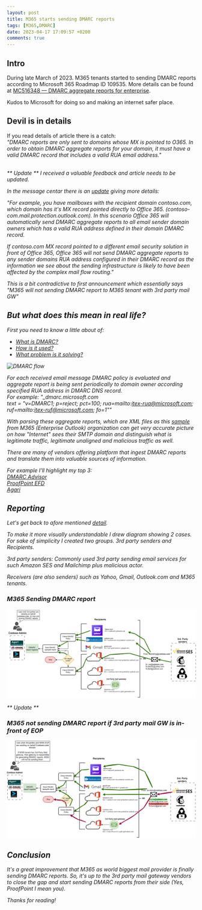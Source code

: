 ```yaml
---
layout: post
title: M365 starts sending DMARC reports
tags: [M365,DMARC]
date: 2023-04-17 17:09:57 +0200
comments: true
---
```


## Intro

During late March of 2023. M365 tenants started to sending DMARC reports according to Microsoft 365 Roadmap ID 109535. More details can be found at [MC516348 — DMARC aggregate reports for enterprise](https://techcommunity.microsoft.com/t5/public-sector-blog/march-2023-microsoft-365-us-public-sector-roadmap-newsletter/ba-p/3770486#:~:text=MC516348%20%E2%80%94%20DMARC%20aggregate%20reports%20for%20enterprise).

Kudos to Microsoft for doing so and making an internet safer place.
## Devil is in details
If you read details of article there is a catch:<br>
<em>"DMARC reports are only sent to domains whose MX is pointed to O365. In order to obtain DMARC aggregate reports for your domain, it must have a valid DMARC record that includes a valid RUA email address."<em>

<br>** Update **
I received a valuable feedback and article needs to be updated.

In the message centar there is an [update](https://portal.office.com/adminportal/home?ref=MessageCenter/:/messages/MC516348)
giving more details:<br>

<em>"For example, you have mailboxes with the recipient domain contoso.com, which domain has it's MX record pointed directly to Office 365. (contoso-com.mail.protection.outlook.com). In this scenario Office 365 will automatically send DMARC aggregate reports to all email sender domain owners which has a valid RUA address defined in their domain DMARC record. 

If contoso.com MX record pointed to a different email security solution in front of Office 365, Office 365 will not send DMARC aggregate reports to any sender domains RUA address configured in their DMARC record as the information we see about the sending infrastructure is likely to have been affected by the complex mail flow routing."<em>

This is a bit contradictive to first announcement which essentially says "M365 will not sending DMARC report to M365 tenant with 3rd party mail GW"
## But what does this mean in real life?

First you need to know a little about of:
- [What is DMARC?](https://dmarc.org/#:~:text=Search%E2%80%A6-,What%20is%20DMARC%3F,-DMARC%2C%20which%20stands)
- [How is it used?](https://dmarc.org/wiki/FAQ#Why_is_DMARC_important.3F:~:text=they%20are%20received.-,How%20does%20DMARC%20work%2C%20briefly%2C%20and%20in%20non%2Dtechnical%20terms%3F,-A%20DMARC%20policy)
- [What problem is it solving?](https://dmarc.org/wiki/FAQ#Why_is_DMARC_important.3F:~:text=fail%20DMARC%20evaluation.-,Why%20is%20DMARC%20needed%3F,-End%20users%20and)

![DMARC flow ](https://blog.returnpath.com/wp-content/uploads/2015/07/Capture1-1.jpg)

For each received email message DMARC policy is evaluated and aggregate report is being sent periodically to domain owner according specified RUA address in DMARC DNS record. <br>
For example:
"_dmarc.microsoft.com    
text =
        "v=DMARC1; p=reject; pct=100; rua=mailto:itex-rua@microsoft.com; ruf=mailto:itex-ruf@microsoft.com; fo=1""

With parsing these aggregate reports, which are XML files as this  [sample](../assets/img/2023-04-19-M365DMARCChange/dm_emPz0toVbG.xml)  from M365 (Enterprise Outlook) organization can get very accurate picture on how "Internet" sees their SMTP domain and distinguish what is legitimate traffic, legitimate unaligned and malicious traffic as well.


There are many of vendors offering platform that ingest DMARC reports and translate them into valuable sources of information.

For example I'll highlight my top 3:<br>
[DMARC Advisor](https://dmarcadvisor.com/)<br>
[ProofPoint EFD](https://www.proofpoint.com/us/products/email-protection/email-fraud-defense)<br>
[Agari](https://www.agari.com/solutions/email-security/dmarc)


## Reporting
Let's get back to afore mentioned [detail](#devil-is-in-details).

To make it more visually understandable I drew diagram showing 2 cases. For sake of simplicity I created two groups. 3rd party senders and Recipients. 

3rd party senders: Commonly used 3rd party sending email services for such Amazon SES and Mailchimp plus malicious actor.

Receivers (are also senders) such as Yahoo, Gmail, Outlook.com and M365 tenants.

### M365 Sending DMARC report
![M365 Sending DMARC report](../assets/img/2023-04-19-M365DMARCChange/DMARC-M365Sending.png)

** Update **
### M365 not sending DMARC report if 3rd party mail GW is in-front of EOP
![M365 Not sending DMARC report](../assets/img/2023-04-19-M365DMARCChange/DMARC-3rdParty-M365NotSending.png)

## Conclusion

It's a great improvement that M365 as world biggest mail provider is finally sending DMARC reports. So, it's up to the 3rd party mail gateway vendors to close the gap and start sending DMARC reports from their side (Yes, ProofPoint I mean you). 

Thanks for reading!